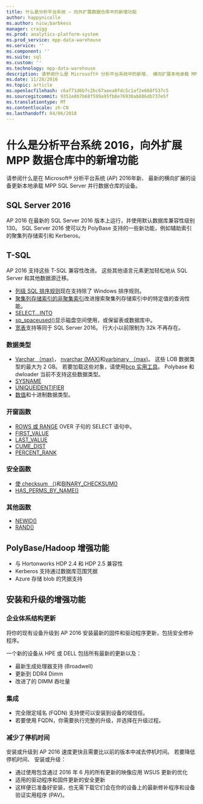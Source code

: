 ```yaml
---
title: 什么是分析平台系统 – 向外扩展数据仓库中的新增功能
author: happynicolle
ms.author: nicw;barbkess
manager: craigg
ms.prod: analytics-platform-system
ms.prod_service: mpp-data-warehouse
ms.service: ''
ms.component: ''
ms.suite: sql
ms.custom: ''
ms.technology: mpp-data-warehouse
description: 请参阅什么是 Microsoft® 分析平台系统中的新增、 横向扩展本地承载 MPP SQL Server 并行数据仓库的设备。
ms.date: 11/28/2016
ms.topic: article
ms.openlocfilehash: c6af71d6b7c2bc67aeea0fdc5c1af2e668f537c5
ms.sourcegitcommit: 9351e8b7b68f599a95fb8e76930ab886db737e5f
ms.translationtype: MT
ms.contentlocale: zh-CN
ms.lasthandoff: 04/06/2018
---
```

# <a name="whats-new-in-analytics-platform-system-2016-a-scale-out-mpp-data-warehouse"></a>什么是分析平台系统 2016，向外扩展 MPP 数据仓库中的新增功能
请参阅什么是在 Microsoft® 分析平台系统 (AP) 2016年新、 最新的横向扩展的设备更新本地承载 MPP SQL Server 并行数据仓库的设备。 

## <a name="sql-server-2016"></a>SQL Server 2016

AP 2016 在最新的 SQL Server 2016 版本上运行，并使用默认数据库兼容性级别 130。  SQL Server 2016 使可以为 PolyBase 支持的一些新功能，例如辅助索引的聚集列存储索引和 Kerberos。 


## <a name="t-sql"></a>T-SQL
AP 2016 支持这些 T-SQL 兼容性改进。  这些其他语言元素更加轻松地从 SQL Server 和其他数据源迁移。 

- [列级 SQL 排序规则][]现在支持除了 Windows 排序规则。
- [聚集列存储索引的非聚集索引][]改进搜索聚集列存储索引中的特定值的查询性能。 
- [SELECT...INTO][] 
- [sp_spaceused()][]显示磁盘空间使用，或保留表或数据库中。
- [宽表][]支持等同于 SQL Server 2016。 行大小以前限制为 32k 不再存在。 

### <a name="data-types"></a>数据类型

- [Varchar （max)][]， [nvarchar (MAX)][]和[varbinary （max)][]。 这些 LOB 数据类型的最大为 2 GB。 若要加载这些对象，请使用[bcp 实用工具][]。 Polybase 和 dwloader 当前不支持这些数据类型。 
- [SYSNAME][]
- [UNIQUEIDENTIFIER][]
- [数值][]和十进制数据类型。

### <a name="window-functions"></a>开窗函数

- [ROWS 或 RANGE][] OVER 子句的 SELECT 语句中。
- [FIRST_VALUE][]
- [LAST_VALUE][]
- [CUME_DIST][]
- [PERCENT_RANK][]

### <a name="security-functions"></a>安全函数

- [使 checksum （)][]和[BINARY_CHECKSUM()][]
- [HAS_PERMS_BY_NAME()][]

### <a name="additional-functions"></a>其他函数

- [NEWID()][]
- [RAND()][]

## <a name="polybasehadoop-enhancements"></a>PolyBase/Hadoop 增强功能

- 与 Hortonworks HDP 2.4 和 HDP 2.5 兼容性
- Kerberos 支持通过数据库范围凭据
- Azure 存储 blob 的凭据支持

## <a name="install-and-upgrade-enhancements"></a>安装和升级的增强功能

### <a name="enterprise-architecture-updates"></a>企业体系结构更新
将你的现有设备升级到 AP 2016 安装最新的固件和驱动程序更新，包括安全修补程序。 

一个新的设备从 HPE 或 DELL 包括所有最新的更新以及：

- 最新生成处理器支持 (Broadwell)
- 更新到 DDR4 Dimm
- 改进了的 DIMM 吞吐量

### <a name="integration"></a>集成

- 完全限定域名 (FQDN) 支持使可以安装到设备的域信任。 
- 若要使用 FQDN，你需要执行完整的升级，并选择在升级过程。 

### <a name="reduced-downtime"></a>减少了停机时间
安装或升级到 AP 2016 速度更快且需要比以前的版本中减去停机时间。 若要降低停机时间、 安装或升级： 

 - 通过使用包含通过 2016 年 6 月的所有更新的映像应用 WSUS 更新的优化
 - 适用的驱动程序和固件更新的安全更新
 - 这样便已准备好安装，也无需下载它们会在你的设备上的最新修补程序和设备验证实用程序 (PAV)。


<!--MSDN references-->
[database compatibility level 130]:https://msdn.microsoft.com/library/bb510680.aspx
[列级 SQL 排序规则]:https://msdn.microsoft.com/library/ms143726.aspx
[聚集列存储索引的非聚集索引]:https://msdn.microsoft.com/library/ms188783.aspx
[Varchar （max)]:https://msdn.microsoft.com/library/ms176089.aspx
[nvarchar (MAX)]:https://msdn.microsoft.com/library/ms186939.aspx
[varbinary （max)]:https://msdn.microsoft.com/library/ms188362.aspx
[SYSNAME]:https://msdn.microsoft.com/library/ms188021.aspx
[SELECT...INTO]:https://msdn.microsoft.com/library/ms188029.aspx
[sp_spaceused()]:https://msdn.microsoft.com/library/ms188776.aspx
[宽表]:https://msdn.microsoft.com/library/ms143432.aspx
[BULK INSERT]:https://msdn.microsoft.com/library/ms188365.aspx
[bcp 实用工具]:https://msdn.microsoft.com/library/ms162802.aspx
[UNIQUEIDENTIFIER]:https://msdn.microsoft.com/library/ms187942.aspx
[数值]:https://msdn.microsoft.com/library/ms187746.aspx
[ROWS 或 RANGE]:https://msdn.microsoft.com/library/ms189461.aspx
[FIRST_VALUE]:https://msdn.microsoft.com/library/hh213018.aspx
[LAST_VALUE]:https://msdn.microsoft.com/library/hh231517.aspx
[CUME_DIST]:https://msdn.microsoft.com//library/hh231078.aspx
[PERCENT_RANK]:https://msdn.microsoft.com/library/hh213573.aspx
[使 checksum （)]:https://msdn.microsoft.com/library/ms189788.aspx
[BINARY_CHECKSUM()]:https://msdn.microsoft.com/library/ms173784.aspx
[HAS_PERMS_BY_NAME()]:https://msdn.microsoft.com/library/ms189802.aspx
[NEWID()]:https://msdn.microsoft.com/library/ms190348.aspx
[RAND()]:https://msdn.microsoft.com/library/ms177610.aspx


  

  


